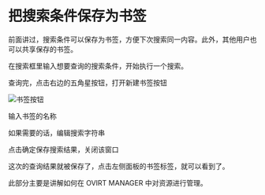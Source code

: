 # 把搜索条件保存为书签

前面讲过，搜索条件可以保存为书签，方便下次搜索同一内容。此外，其他用户也
可以共享保存的书签。

在搜索框里输入想要查询的搜索条件，开始执行一个搜索。

查询完，点击右边的五角星按钮，打开新建书签按钮

![书签按钮](../images/basic-bookmark.png)

输入书签的名称

如果需要的话，编辑搜索字符串

点击确定保存搜索结果，关闭该窗口

这次的查询结果就被保存了，点击左侧面板的书签标签，就可以看到了。

此部分主要是讲解如何在 OVIRT MANAGER 中对资源进行管理。

